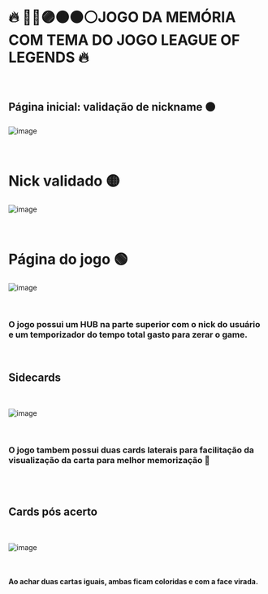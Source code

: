 # 🔥 🔴🔵🟣🟤⚫⚪JOGO DA MEMÓRIA COM TEMA DO JOGO LEAGUE OF LEGENDS 🔥


<br>


## Página inicial: validação de nickname 🟠

![image](https://user-images.githubusercontent.com/109248116/222929968-5403b0c4-addc-479c-a5fe-ec8ed866d92f.png)

<br>

# Nick validado 🟡

![image](https://user-images.githubusercontent.com/109248116/222929994-7c4956d4-a651-47bd-a2e9-9da2ff9aa267.png)

<br>

# Página do jogo 🟢

![image](https://user-images.githubusercontent.com/109248116/222930016-afec074f-43d0-406e-babc-40bc94de3d72.png)

<br>

### O jogo possui um HUB na parte superior com o nick do usuário e um temporizador do tempo total gasto para zerar o game.

<br>

## Sidecards

<br>

![image](https://user-images.githubusercontent.com/109248116/222930064-efad7d9c-4edc-4fc7-ae87-8127ed21ac7d.png)

<br>

### O jogo tambem possui duas cards laterais para facilitação da visualização da carta para melhor memorização 🧠

<br>
<br>

## Cards pós acerto

<br>

![image](https://user-images.githubusercontent.com/109248116/222930235-5f7ba79c-37c0-45dc-b024-39c4d92b1690.png)

<br>

#### Ao achar duas cartas iguais, ambas ficam coloridas e com a face virada.
